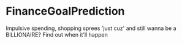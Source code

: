 # FinanceGoalPrediction
Impulsive spending, shopping sprees 'just cuz' and still wanna be a BILLIONAIRE? Find out when it'll happen 
